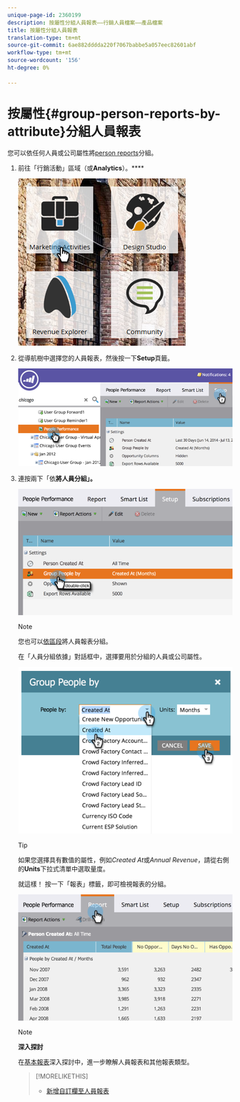 ```yaml
---
unique-page-id: 2360199
description: 按屬性分組人員報表——行銷人員檔案——產品檔案
title: 按屬性分組人員報表
translation-type: tm+mt
source-git-commit: 6ae882dddda220f7067babbe5a057eec82601abf
workflow-type: tm+mt
source-wordcount: '156'
ht-degree: 0%

---
```



# 按屬性{#group-person-reports-by-attribute}分組人員報表

您可以依任何人員或公司屬性將[person reports](https://docs.marketo.com/display/docs/basic+reporting)分組。

1. 前往「行銷活動」區域（或&#x200B;**Analytics**）。****

   ![](assets/image2017-3-28-10-3a22-3a53.png)

1. 從導航樹中選擇您的人員報表，然後按一下&#x200B;**Setup**&#x200B;頁籤。

   ![](assets/image2017-3-28-11-3a33-3a48.png)

1. 連按兩下「依&#x200B;**將人員分組」。**

   ![](assets/image2017-3-28-11-3a34-3a5.png)

   >[!NOTE]
   >
   >您也可以[依區段](../../../../product-docs/personalization/segmentation-and-snippets/segmentation/group-person-reports-by-segment.md)將人員報表分組。

   在「人員分組依據」對話框中，選擇要用於分組的人員或公司屬性。

   ![](assets/image2017-3-28-11-3a34-3a42.png)

   >[!TIP]
   >
   >如果您選擇具有數值的屬性，例如&#x200B;*Created At*&#x200B;或&#x200B;*Annual Revenue*，請從右側的&#x200B;**Units**&#x200B;下拉式清單中選取量度。

   就這樣！ 按一下「報表」標籤，即可檢視報表的分組。

   ![](assets/image2017-3-28-11-3a35-3a0.png)

   >[!NOTE]
   >
   >**深入探討**
   >
   >
   >在[基本報表](https://docs.marketo.com/display/docs/basic+reporting)深入探討中，進一步瞭解人員報表和其他報表類型。

   >[!MORELIKETHIS]
   >
   >
   >    
   >    
   >    * [新增自訂欄至人員報表](../../../../product-docs/reporting/basic-reporting/editing-reports/add-custom-columns-to-a-person-report.md)


